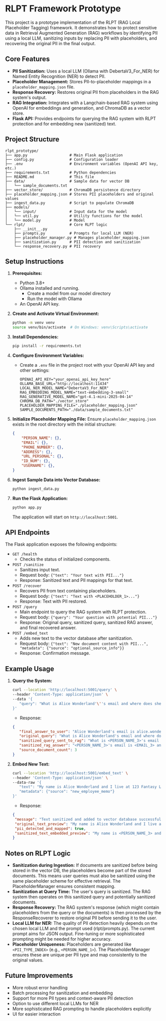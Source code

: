 # RLPT Framework Prototype

This project is a prototype implementation of the RLPT (RAG Local Placeholder Tagging) framework. It demonstrates how to protect sensitive data in Retrieval Augmented Generation (RAG) workflows by identifying PII using a local LLM, sanitizing inputs by replacing PII with placeholders, and recovering the original PII in the final output.

## Core Features

* **PII Sanitization:** Uses a local LLM (Ollama with DebertaV3_For_NER) for Named Entity Recognition (NER) to detect PII.
* **Placeholder Management:** Stores PII-to-placeholder mappings in a `placeholder_mapping.json` file.
* **Response Recovery:** Restores original PII from placeholders in the RAG system's output.
* **RAG Integration:** Integrates with a Langchain-based RAG system using OpenAI for embeddings and generation, and ChromaDB as a vector store.
* **Flask API:** Provides endpoints for querying the RAG system with RLPT protection and for embedding new (sanitized) text.

## Project Structure

```
rlpt_prototype/
├── app.py                   # Main Flask application
├── config.py                # Configuration loader
├── .env                     # Environment variables (OpenAI API key, etc.)
├── requirements.txt         # Python dependencies
├── README.md                # This file
├── data/                    # Sample data for vector DB
│   └── sample_documents.txt
├── vector_store/            # ChromaDB persistence directory
├── placeholder_mapping.json # Stores PII placeholders and original values
├── ingest_data.py           # Script to populate ChromaDB
├── models/
│   └── input/               # Input data for the model
│   └── util.py              # Utility functions for the model
│   └── model.py             # Model
└── rlpt/                    # Core RLPT logic
    ├── __init__.py
    ├── prompts.py           # Prompts for local LLM (NER)
    ├── placeholder_manager.py # Manages placeholder_mapping.json
    ├── sanitization.py      # PII detection and sanitization
    └── response_recovery.py # PII recovery
```

## Setup Instructions

1. **Prerequisites:**
   * Python 3.8+
   * Ollama installed and running.
      * Create a model from our model directory
      * Run the model with Ollama
   * An OpenAI API key.

2. **Create and Activate Virtual Environment:**
   ```bash
   python -m venv venv
   source venv/bin/activate  # On Windows: venv\Scripts\activate
   ```

3. **Install Dependencies:**
   ```bash
   pip install -r requirements.txt
   ```

4. **Configure Environment Variables:**
   * Create a `.env` file in the project root with your OpenAI API key and other settings:
     ```env
     OPENAI_API_KEY="your_openai_api_key_here"
     OLLAMA_BASE_URL="http://localhost:11434"
     LOCAL_NER_MODEL_NAME="DebertaV3_For_NER"
     RAG_EMBEDDING_MODEL_NAME="text-embedding-3-small"
     RAG_GENERATIVE_MODEL_NAME="gpt-4.1-mini-2025-04-14"
     CHROMA_DB_PATH="./vector_store"
     PLACEHOLDER_MAPPING_FILE="./placeholder_mapping.json"
     SAMPLE_DOCUMENTS_PATH="./data/sample_documents.txt"
     ```

5. **Initialize Placeholder Mapping File:**
   Ensure `placeholder_mapping.json` exists in the root directory with the initial structure:
   ```json
   {
       "PERSON_NAME": {},
       "EMAIL": {},
       "PHONE_NUMBER": {},
       "ADDRESS": {},
       "URL_PERSONAL": {},
       "ID_NUM": {},
       "USERNAME": {},
   }
   ```

6. **Ingest Sample Data into Vector Database:**
   ```bash
   python ingest_data.py
   ```

7. **Run the Flask Application:**
   ```bash
   python app.py
   ```
   The application will start on `http://localhost:5001`.

## API Endpoints

The Flask application exposes the following endpoints:

* `GET /health`
  * Checks the status of initialized components.
* `POST /sanitize`
  * Sanitizes input text.
  * Request body: `{"text": "Your text with PII..."}`
  * Response: Sanitized text and PII mappings for that text.
* `POST /recover`
  * Recovers PII from text containing placeholders.
  * Request body: `{"text": "Text with <PLACEHOLDER_1>..."}`
  * Response: Text with PII restored.
* `POST /query`
  * Main endpoint to query the RAG system with RLPT protection.
  * Request body: `{"query": "Your question with potential PII..."}`
  * Response: Original query, sanitized query, sanitized RAG answer, and final recovered answer.
* `POST /embed_text`
  * Adds new text to the vector database after sanitization.
  * Request body: `{"text": "New document content with PII...", "metadata": {"source": "optional_source_info"}}`
  * Response: Confirmation message.

## Example Usage

1. **Query the System:**
   ```bash
   curl --location 'http://localhost:5001/query' \
   --header 'Content-Type: application/json' \
   --data '{
      "query": "What is Alice Wonderland'\''s email and where does she live?"
   }'
   ```
   * Response:
   ```json
   {
      "final_answer_to_user": "Alice Wonderland's email is alice.wonder@example.com and she lives at 123 Fantasy Lane, Dreamville.",
      "original_query": "What is Alice Wonderland's email and where does she live?",
      "sanitized_query_sent_to_rag": "What is <PERSON_NAME_3>'s email and where does she live?",
      "sanitized_rag_answer": "<PERSON_NAME_3>'s email is <EMAIL_3> and she lives at <ADDRESS_5>, <ADDRESS_6>.",
      "source_document_count": 3
   }
   ```

2. **Embed New Text:**
   ```bash
   curl --location 'http://localhost:5001/embed_text' \
   --header 'Content-Type: application/json' \
   --data-raw '{
      "text": "My name is Alice Wonderland and I live at 123 Fantasy Lane, Dreamville. My email is alice.wonder@example.com. You can call me at +1-555-0100.",
      "metadata": {"source": "new_employee_memo"}
   }'
   ```
   * Response:
   ```json
   {
    "message": "Text sanitized and added to vector database successfully.",
    "original_text_preview": "My name is Alice Wonderland and I live at 123 Fantasy Lane, Dreamville. My email is alice.wonder@exa...",
    "pii_detected_and_mapped": true,
    "sanitized_text_embedded_preview": "My name is <PERSON_NAME_3> and I live at <ADDRESS_5>, <ADDRESS_6>. My email is <EMAIL_3>. You can ca..."
   }  
   ```

## Notes on RLPT Logic

* **Sanitization during Ingestion:** If documents are sanitized before being stored in the vector DB, the placeholders become part of the stored documents. This means user queries must also be sanitized using the same placeholder scheme for effective retrieval. The PlaceholderManager ensures consistent mapping.
* **Sanitization at Query Time:** The user's query is sanitized. The RAG system then operates on this sanitized query and potentially sanitized documents.
* **Response Recovery:** The RAG system's response (which might contain placeholders from the query or the documents) is then processed by the ResponseRecoverer to restore original PII before sending it to the user.
* **Local LLM for NER:** The quality of PII detection heavily depends on the chosen local LLM and the prompt used (rlpt/prompts.py). The current prompt aims for JSON output. Fine-tuning or more sophisticated prompting might be needed for higher accuracy.
* **Placeholder Uniqueness:** Placeholders are generated like `<PII_TYPE_INDEX>` (e.g., `<PERSON_NAME_1>`). The PlaceholderManager ensures these are unique per PII type and map consistently to the original values.

## Future Improvements

* More robust error handling
* Batch processing for sanitization and embedding
* Support for more PII types and context-aware PII detection
* Option to use different local LLMs for NER
* More sophisticated RAG prompting to handle placeholders explicitly
* UI for easier interaction 